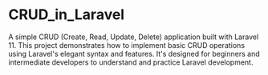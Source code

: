 # CRUD_in_Laravel
A simple CRUD (Create, Read, Update, Delete) application built with Laravel 11. This project demonstrates how to implement basic CRUD operations using Laravel's elegant syntax and features. It's designed for beginners and intermediate developers to understand and practice Laravel development.
